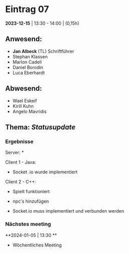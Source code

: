 # **Eintrag 07**
**2023-12-15** | 13:30 - 14:00 | (0,15h)

## **Anwesend**:

 * **Jan Albeck** (TL) Schriftführer
 * Stephan Klassen
 * Marlon Cadell
 * Daniel Borodin
 * Luca Eberhardt


## **Abwesend**:
 * Wael Eskeif
 * Kirill Kuhn
 * Angelo Mavridis

## **Thema**: *Statusupdate*

### Ergebnisse

Server:
* 


Client 1 - Java:
* Socket .io wurde implementiert

Client 2 - C++:
* Spielt funktioniert

* npc's hinzufügen
* Socket.io muss implementiert und verbunden werden

### Nächstes meeting

**2024-01-05 | 13:30 **
- Wöchentliches Meeting